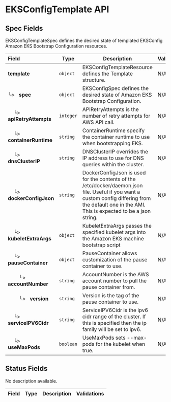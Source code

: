 # EKSConfigTemplate API

## Spec Fields

EKSConfigTemplateSpec defines the desired state of templated EKSConfig Amazon EKS Bootstrap Configuration resources.

| Field | Type | Description | Validations |
|:---|---|---|---|
|  **template** | `object` | EKSConfigTemplateResource defines the Template structure. | N/A |
| └>&nbsp;&nbsp; **spec** | `object` | EKSConfigSpec defines the desired state of Amazon EKS Bootstrap Configuration. | N/A |
| &nbsp;&nbsp;&nbsp;&nbsp;└>&nbsp;&nbsp; **apiRetryAttempts** | `integer` | APIRetryAttempts is the number of retry attempts for AWS API call. | N/A |
| &nbsp;&nbsp;&nbsp;&nbsp;└>&nbsp;&nbsp; **containerRuntime** | `string` | ContainerRuntime specify the container runtime to use when bootstrapping EKS. | N/A |
| &nbsp;&nbsp;&nbsp;&nbsp;└>&nbsp;&nbsp; **dnsClusterIP** | `string` |  DNSClusterIP overrides the IP address to use for DNS queries within the cluster. | N/A |
| &nbsp;&nbsp;&nbsp;&nbsp;└>&nbsp;&nbsp; **dockerConfigJson** | `string` | DockerConfigJson is used for the contents of the /etc/docker/daemon.json file. Useful if you want a custom config differing from the default one in the AMI. This is expected to be a json string. | N/A |
| &nbsp;&nbsp;&nbsp;&nbsp;└>&nbsp;&nbsp; **kubeletExtraArgs** | `object` | KubeletExtraArgs passes the specified kubelet args into the Amazon EKS machine bootstrap script | N/A |
| &nbsp;&nbsp;&nbsp;&nbsp;└>&nbsp;&nbsp; **pauseContainer** | `object` | PauseContainer allows customization of the pause container to use. | N/A |
| &nbsp;&nbsp;&nbsp;&nbsp;&nbsp;&nbsp;&nbsp;&nbsp;└>&nbsp;&nbsp; **accountNumber** | `string` |  AccountNumber is the AWS account number to pull the pause container from. | N/A |
| &nbsp;&nbsp;&nbsp;&nbsp;&nbsp;&nbsp;&nbsp;&nbsp;└>&nbsp;&nbsp; **version** | `string` | Version is the tag of the pause container to use. | N/A |
| &nbsp;&nbsp;&nbsp;&nbsp;└>&nbsp;&nbsp; **serviceIPV6Cidr** | `string` | ServiceIPV6Cidr is the ipv6 cidr range of the cluster. If this is specified then the ip family will be set to ipv6. | N/A |
| &nbsp;&nbsp;&nbsp;&nbsp;└>&nbsp;&nbsp; **useMaxPods** | `boolean` | UseMaxPods  sets --max-pods for the kubelet when true. | N/A |
## Status Fields

No description available.

| Field | Type | Description | Validations |
|:---|---|---|---|

